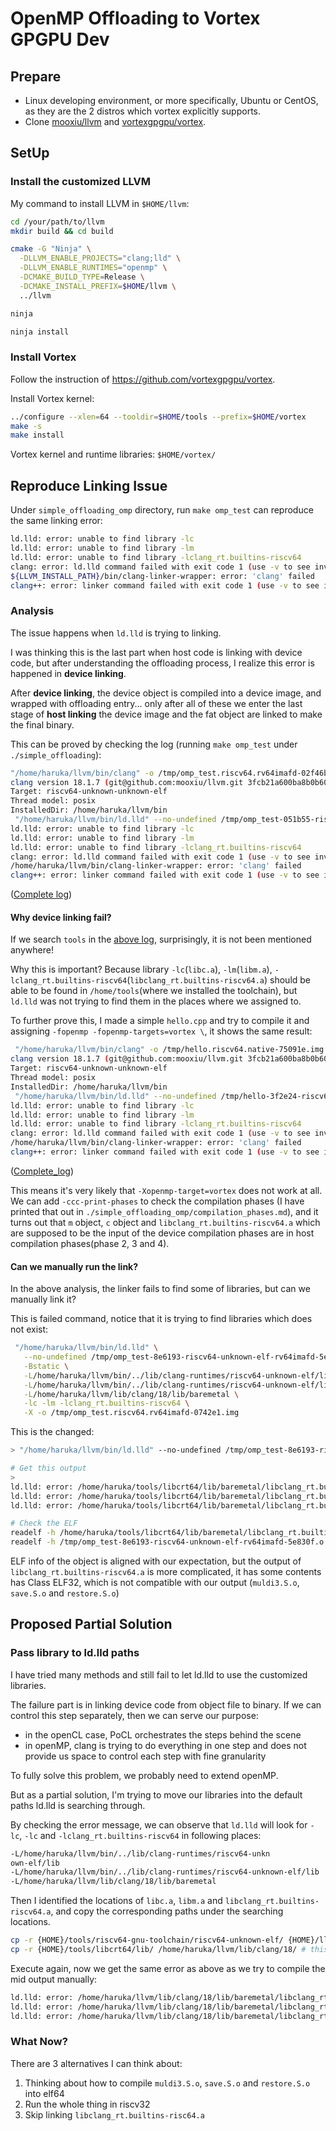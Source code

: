 # OpenMP Offloading to Vortex GPGPU Dev

## Prepare
- Linux developing environment, or more specifically, Ubuntu or CentOS, as they are the 2 distros which vortex explicitly supports.
- Clone [mooxiu/llvm](https://github.com/mooxiu/llvm/tree/vortex_2.x) and [vortexgpgpu/vortex](https://github.com/vortexgpgpu/vortex).

## SetUp 

### Install the customized LLVM
My command to install LLVM in `$HOME/llvm`:

```sh
cd /your/path/to/llvm
mkdir build && cd build

cmake -G "Ninja" \
  -DLLVM_ENABLE_PROJECTS="clang;lld" \
  -DLLVM_ENABLE_RUNTIMES="openmp" \
  -DCMAKE_BUILD_TYPE=Release \
  -DCMAKE_INSTALL_PREFIX=$HOME/llvm \
  ../llvm

ninja

ninja install
```

### Install Vortex
Follow the instruction of https://github.com/vortexgpgpu/vortex.

Install Vortex kernel:
```sh
../configure --xlen=64 --tooldir=$HOME/tools --prefix=$HOME/vortex
make -s
make install
```

Vortex kernel and runtime libraries: `$HOME/vortex/`


## Reproduce Linking Issue

Under `simple_offloading_omp` directory, run `make omp_test` can reproduce the same linking error:

```sh
ld.lld: error: unable to find library -lc
ld.lld: error: unable to find library -lm
ld.lld: error: unable to find library -lclang_rt.builtins-riscv64
clang: error: ld.lld command failed with exit code 1 (use -v to see invocation)
${LLVM_INSTALL_PATH}/bin/clang-linker-wrapper: error: 'clang' failed
clang++: error: linker command failed with exit code 1 (use -v to see invocation)
```

### Analysis

The issue happens when `ld.lld` is trying to linking. 

I was thinking this is the last part when host code is linking with device code, but after understanding the offloading process, I realize this error is happened in **device linking**.


After **device linking**, the device object is compiled into a device image, and wrapped with offloading entry... 
only after all of these we enter the last stage of **host linking** the device image and the fat object are linked to make the final binary.

This can be proved by checking the log (running `make omp_test` under `./simple_offloading`):
```sh
"/home/haruka/llvm/bin/clang" -o /tmp/omp_test.riscv64.rv64imafd-02f46b.img --target=riscv64-unknown-elf -march=rv64imafd -O2 -Wl,--no-undefined /tmp/omp_test-051b55-riscv64-unknown-elf-rv64imafd-d4cfd5.o -v
clang version 18.1.7 (git@github.com:mooxiu/llvm.git 3fcb21a600ba8b0b603c93b90db978640c052323)
Target: riscv64-unknown-unknown-elf
Thread model: posix
InstalledDir: /home/haruka/llvm/bin
 "/home/haruka/llvm/bin/ld.lld" --no-undefined /tmp/omp_test-051b55-riscv64-unknown-elf-rv64imafd-d4cfd5.o -Bstatic -L/home/haruka/llvm/bin/../lib/clang-runtimes/riscv64-unknown-elf/lib -L/home/haruka/llvm/bin/../lib/clang-runtimes/riscv64-unknown-elf/lib -L/home/haruka/llvm/lib/clang/18/lib/baremetal -lc -lm -lclang_rt.builtins-riscv64 -X -o /tmp/omp_test.riscv64.rv64imafd-02f46b.img
ld.lld: error: unable to find library -lc
ld.lld: error: unable to find library -lm
ld.lld: error: unable to find library -lclang_rt.builtins-riscv64
clang: error: ld.lld command failed with exit code 1 (use -v to see invocation)
/home/haruka/llvm/bin/clang-linker-wrapper: error: 'clang' failed
clang++: error: linker command failed with exit code 1 (use -v to see invocation)
```
([Complete log](./simple_offloading_omp/docs/omp_test.log))

#### Why device linking fail?

If we search `tools` in the [above log](./simple_offloading_omp/docs/omp_test.log), surprisingly, it is not been mentioned anywhere!

Why this is important? Because library `-lc`(`libc.a`), `-lm`(`libm.a`), `-lclang_rt.builtins-riscv64`(`libclang_rt.builtins-riscv64.a`) should be able to be found in `/home/tools`(where we installed the toolchain), but `ld.lld` was not trying to find them in the places where we assigned to.

To further prove this, I made a simple `hello.cpp` and try to compile it and assigning `-fopenmp -fopenmp-targets=vortex \`, it shows the same result:
```sh
 "/home/haruka/llvm/bin/clang" -o /tmp/hello.riscv64.native-75091e.img --target=riscv64-unknown-elf -march=native -O2 -Wl,--no-undefined /tmp/hello-3f2e24-riscv64-unknown-elf--7dac4d.o -v
clang version 18.1.7 (git@github.com:mooxiu/llvm.git 3fcb21a600ba8b0b603c93b90db978640c052323)
Target: riscv64-unknown-unknown-elf
Thread model: posix
InstalledDir: /home/haruka/llvm/bin
 "/home/haruka/llvm/bin/ld.lld" --no-undefined /tmp/hello-3f2e24-riscv64-unknown-elf--7dac4d.o -Bstatic -L/home/haruka/llvm/bin/../lib/clang-runtimes/riscv64-unknown-elf/lib -L/home/haruka/llvm/bin/../lib/clang-runtimes/riscv64-unknown-elf/lib -L/home/haruka/llvm/lib/clang/18/lib/baremetal -lc -lm -lclang_rt.builtins-riscv64 -X -o /tmp/hello.riscv64.native-75091e.img
ld.lld: error: unable to find library -lc
ld.lld: error: unable to find library -lm
ld.lld: error: unable to find library -lclang_rt.builtins-riscv64
clang: error: ld.lld command failed with exit code 1 (use -v to see invocation)
/home/haruka/llvm/bin/clang-linker-wrapper: error: 'clang' failed
clang++: error: linker command failed with exit code 1 (use -v to see invocation)
```
([Complete_log](./simple_offloading_omp/docs/hello.log))

This means it's very likely that `-Xopenmp-target=vortex` does not work at all. We can add `-ccc-print-phases` to check the compilation phases (I have printed that out in `./simple_offloading_omp/compilation_phases.md`), and it turns out that `m` object, `c` object and `libclang_rt.builtins-riscv64.a` which are supposed to be the input of the device compilation phases are in host compilation phases(phase 2, 3 and 4).


#### Can we manually run the link?
In the above analysis, the linker fails to find some of libraries, but can we manually link it?

This is failed command, notice that it is trying to find libraries which does not exist:
```sh
 "/home/haruka/llvm/bin/ld.lld" \
   --no-undefined /tmp/omp_test-8e6193-riscv64-unknown-elf-rv64imafd-5e830f.o \
   -Bstatic \
   -L/home/haruka/llvm/bin/../lib/clang-runtimes/riscv64-unknown-elf/lib \
   -L/home/haruka/llvm/bin/../lib/clang-runtimes/riscv64-unknown-elf/lib \
   -L/home/haruka/llvm/lib/clang/18/lib/baremetal \
   -lc -lm -lclang_rt.builtins-riscv64 \
   -X -o /tmp/omp_test.riscv64.rv64imafd-0742e1.img
```

This is the changed:
```sh
> "/home/haruka/llvm/bin/ld.lld" --no-undefined /tmp/omp_test-8e6193-riscv64-unknown-elf-rv64imafd-5e830f.o -Bstatic -L/home/haruka/tools/riscv64-gnu-toolchain/riscv64-unknown-elf/lib -L/home/haruka/tools/libcrt64/lib/baremetal -lc -lm -lclang_rt.builtins-riscv64 -X -o /tmp/omp_test.riscv64.rv64imafd-0742e1.img

# Get this output 
> 
ld.lld: error: /home/haruka/tools/libcrt64/lib/baremetal/libclang_rt.builtins-riscv64.a(muldi3.S.o) is incompatible with /tmp/omp_test-8e6193-riscv64-unknown-elf-rv64imafd-5e830f.o
ld.lld: error: /home/haruka/tools/libcrt64/lib/baremetal/libclang_rt.builtins-riscv64.a(save.S.o) is incompatible with /tmp/omp_test-8e6193-riscv64-unknown-elf-rv64imafd-5e830f.o
ld.lld: error: /home/haruka/tools/libcrt64/lib/baremetal/libclang_rt.builtins-riscv64.a(restore.S.o) is incompatible with /tmp/omp_test-8e6193-riscv64-unknown-elf-rv64imafd-5e830f.o

# Check the ELF
readelf -h /home/haruka/tools/libcrt64/lib/baremetal/libclang_rt.builtins-riscv64.a # simple_offloading_omp/docs/builtins-risc64-elf.log
readelf -h /tmp/omp_test-8e6193-riscv64-unknown-elf-rv64imafd-5e830f.o # simple_offloading_omp/docs/object.log
```

ELF info of the object is aligned with our expectation, but the output of `libclang_rt.builtins-riscv64.a` is more complicated, it has some contents has Class ELF32, which is not compatible with our output (`muldi3.S.o`, `save.S.o` and `restore.S.o`)


## Proposed Partial Solution

### Pass library to ld.lld paths
I have tried many methods and still fail to let ld.lld to use the customized libraries.

The failure part is in linking device code from object file to binary. If we can control this step separately, then we can serve our purpose:

- in the openCL case, PoCL orchestrates the steps behind the scene
- in openMP, clang is trying to do everything in one step and does not provide us space to control each step with fine granularity

To fully solve this problem, we probably need to extend openMP.

But as a partial solution, I'm trying to move our libraries into the default paths ld.lld is searching through.

By checking the error message, we can observe that `ld.lld` will look for `-lc`, `-lc` and `-lclang_rt.builtins-riscv64` in following places:
```sh
-L/home/haruka/llvm/bin/../lib/clang-runtimes/riscv64-unkn
own-elf/lib 
-L/home/haruka/llvm/bin/../lib/clang-runtimes/riscv64-unknown-elf/lib 
-L/home/haruka/llvm/lib/clang/18/lib/baremetal 
```

Then I identified the locations of `libc.a`, `libm.a` and `libclang_rt.builtins-riscv64.a`, and copy the corresponding paths under the searching locations.
```sh
cp -r {HOME}/tools/riscv64-gnu-toolchain/riscv64-unknown-elf/ {HOME}/llvm/lib/clang-runtimes/riscv64-unknown-elf/ #this will include libc.a and libm.a
cp -r {HOME}/tools/libcrt64/lib/ /home/haruka/llvm/lib/clang/18/ # this will inlcude libclang_rt.builtins-riscv64.a
```

Execute again, now we get the same error as above as we try to compile the mid output manually:
```sh
ld.lld: error: /home/haruka/llvm/lib/clang/18/lib/baremetal/libclang_rt.builtins-riscv64.a(muldi3.S.o) is incompatible with /tmp/main.cpp-riscv64-unknown-elf-rv64imaf-391d9a.o
ld.lld: error: /home/haruka/llvm/lib/clang/18/lib/baremetal/libclang_rt.builtins-riscv64.a(save.S.o) is incompatible with /tmp/main.cpp-riscv64-unknown-elf-rv64imaf-391d9a.o
ld.lld: error: /home/haruka/llvm/lib/clang/18/lib/baremetal/libclang_rt.builtins-riscv64.a(restore.S.o) is incompatible with /tmp/main.cpp-riscv64-unknown-elf-rv64imaf-391d9a.o
```

### What Now?

There are 3 alternatives I can think about:
1. Thinking about how to compile `muldi3.S.o`, `save.S.o` and `restore.S.o` into elf64
2. Run the whole thing in riscv32
3. Skip linking `libclang_rt.builtins-risc64.a` 
